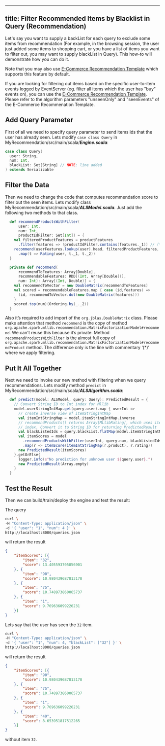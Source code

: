 <!--
Licensed to the Apache Software Foundation (ASF) under one or more
contributor license agreements.  See the NOTICE file distributed with
this work for additional information regarding copyright ownership.
The ASF licenses this file to You under the Apache License, Version 2.0
(the "License"); you may not use this file except in compliance with
the License.  You may obtain a copy of the License at

    http://www.apache.org/licenses/LICENSE-2.0

Unless required by applicable law or agreed to in writing, software
distributed under the License is distributed on an "AS IS" BASIS,
WITHOUT WARRANTIES OR CONDITIONS OF ANY KIND, either express or implied.
See the License for the specific language governing permissions and
limitations under the License.
-->

---
title: Filter Recommended Items by Blacklist in Query (Recommendation)
---

Let's say you want to supply a backList for each query to exclude some items from recommendation (For example, in the browsing session, the user just added some items to shopping cart, or you have a list of items you want to filter out, you may want to supply blackList in Query). This how-to will demonstrate how you can do it.

Note that you may also use [E-Commerce Recommendation Template](/gallery/template-gallery#recommender-systems) which supports this feature by default.

If you are looking for filtering out items based on the specific user-to-item events logged by EventServer (eg. filter all items which the user has "buy" events on), you can use the [E-Commerce Recommendation Template](/gallery/template-gallery#recommender-systems). Please refer to the algorithm parameters "unseenOnly" and "seenEvents" of the E-Commerce Recommenation Template.

## Add Query Parameter

First of all we need to specify query parameter to send items ids that the user has already seen.
Lets modify `case class Query` in MyRecommendation/src/main/scala/***Engine.scala***:

```scala
case class Query(
  user: String,
  num: Int,
  blackList: Set[String] // NOTE: line added
) extends Serializable
```

## Filter the Data

Then we need to change the code that computes recommendation score to filter out the seen items.
Lets modify class MyRecommendation/src/main/scala/***ALSModel.scala***. Just add the following two methods to that class.

```scala
  def recommendProductsWithFilter(
      user: Int,
      num: Int,
      productIdFilter: Set[Int]) = {
    val filteredProductFeatures = productFeatures
      .filter(features => !productIdFilter.contains(features._1)) // (*)
    recommend(userFeatures.lookup(user).head, filteredProductFeatures, num)
      .map(t => Rating(user, t._1, t._2))
  }

  private def recommend(
      recommendToFeatures: Array[Double],
      recommendableFeatures: RDD[(Int, Array[Double])],
      num: Int): Array[(Int, Double)] = {
    val recommendToVector = new DoubleMatrix(recommendToFeatures)
    val scored = recommendableFeatures.map { case (id,features) =>
      (id, recommendToVector.dot(new DoubleMatrix(features)))
    }
    scored.top(num)(Ordering.by(_._2))
  }
```

Also it’s required to add import of the `org.jblas.DoubleMatrix` class.
Please make attention that method `recommend` is the copy of method `org.apache.spark.mllib.recommendation.MatrixFactorizationModel#recommend`. We can't reuse this because it’s private.
Method `recommendProductsWithFilter` is the almost full copy of `org.apache.spark.mllib.recommendation.MatrixFactorizationModel#recommendProduct` method. The difference only is the line with commentary ‘(*)’ where we apply filtering.

## Put It All Together

Next we need to invoke our new method with filtering when we query recommendations.
Lets modify method `predict` in MyRecommendation/src/main/scala/***ALSAlgorithm.scala***:

```scala
  def predict(model: ALSModel, query: Query): PredictedResult = {
    // Convert String ID to Int index for Mllib
    model.userStringIntMap.get(query.user).map { userInt =>
      // create inverse view of itemStringIntMap
      val itemIntStringMap = model.itemStringIntMap.inverse
      // recommendProducts() returns Array[MLlibRating], which uses item Int
      // index. Convert it to String ID for returning PredictedResult
      val blackListedIds = query.blackList.flatMap(model.itemStringIntMap.get) // NOTE: line added
      val itemScores = model
        .recommendProductsWithFilter(userInt, query.num, blackListedIds) // NOTE: line modified
        .map(r => ItemScore(itemIntStringMap(r.product), r.rating))
      new PredictedResult(itemScores)
    }.getOrElse{
      logger.info(s"No prediction for unknown user ${query.user}.")
      new PredictedResult(Array.empty)
    }
  }
```

## Test the Result

Then we can build/train/deploy the engine and test the result:

The query

```bash
curl \
-H "Content-Type: application/json" \
-d '{ "user": "1", "num": 4 }' \
http://localhost:8000/queries.json
```

will return the result

```json
{
    "itemScores": [{
        "item": "32",
        "score": 13.405593705856901
    }, {
        "item": "90",
        "score": 10.980439687813178
    }, {
        "item": "75",
        "score": 10.748973860065737
    }, {
        "item": "1",
        "score": 9.769636099226231
    }]
}
```

Lets say that the user has seen the `32` item.

```bash
curl \
-H "Content-Type: application/json" \
-d '{ "user": "1", "num": 4, "blackList": ["32"] }' \
http://localhost:8000/queries.json
```

will return the result

```json
{
    "itemScores": [{
        "item": "90",
        "score": 10.980439687813178
    }, {
        "item": "75",
        "score": 10.748973860065737
    }, {
        "item": "1",
        "score": 9.769636099226231
    }, {
        "item": "49",
        "score": 8.653951817512265
    }]
}
```

without item `32`.
